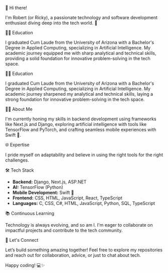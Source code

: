 👋 Hi there!

I'm Robert (or Ricky), a passionate technology and software development enthusiast diving deep into the tech world. 🚀

👨‍🎓 Education

I graduated Cum Laude from the University of Arizona with a Bachelor's Degree in Applied Computing, specializing in Artificial Intelligence. My academic journey equipped me with sharp analytical and technical skills, providing a solid foundation for innovative problem-solving in the tech space.

👨‍🎓 Education

I graduated Cum Laude from the University of Arizona with a Bachelor's Degree in Applied Computing, specializing in Artificial Intelligence. My academic journey sharpened my analytical and technical skills, laying a strong foundation for innovative problem-solving in the tech space.

👨‍💻 About Me

I'm currently honing my skills in backend development using frameworks like Next.js and Django, exploring artificial intelligence with tools like TensorFlow and PyTorch, and crafting seamless mobile experiences with Swift 📱.

🌐 Expertise

I pride myself on adaptability and believe in using the right tools for the right challenges.

🛠️ Tech Stack

- **Backend:** Django, Next.js, ASP.NET  
- **AI:** TensorFlow (Python)  
- **Mobile Development:** Swift 📱   
- **Frontend:** CSS, HTML, JavaScript, React, TypeScript  
- **Languages:** C, CSS, C#, HTML, JavaScript, Python, SQL, TypeScript  

📚 Continuous Learning

Technology is always evolving, and so am I. I'm eager to collaborate on impactful projects and contribute to the tech community.

🤝 Let's Connect

Let’s build something amazing together! Feel free to explore my repositories and reach out for collaboration, advice, or just to chat about tech.

Happy coding! 💻✨
